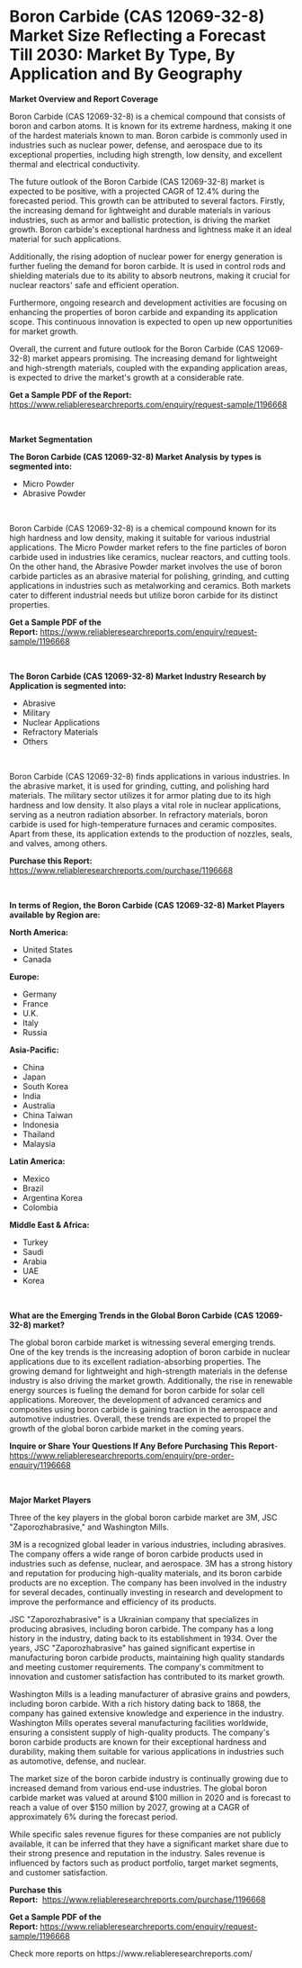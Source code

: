 <p><h1>Boron Carbide (CAS 12069-32-8) Market Size Reflecting a Forecast Till 2030: Market By Type, By Application and By Geography</h1></p><p><strong>Market Overview and Report Coverage</strong></p>
<p><p>Boron Carbide (CAS 12069-32-8) is a chemical compound that consists of boron and carbon atoms. It is known for its extreme hardness, making it one of the hardest materials known to man. Boron carbide is commonly used in industries such as nuclear power, defense, and aerospace due to its exceptional properties, including high strength, low density, and excellent thermal and electrical conductivity.</p><p>The future outlook of the Boron Carbide (CAS 12069-32-8) market is expected to be positive, with a projected CAGR of 12.4% during the forecasted period. This growth can be attributed to several factors. Firstly, the increasing demand for lightweight and durable materials in various industries, such as armor and ballistic protection, is driving the market growth. Boron carbide's exceptional hardness and lightness make it an ideal material for such applications.</p><p>Additionally, the rising adoption of nuclear power for energy generation is further fueling the demand for boron carbide. It is used in control rods and shielding materials due to its ability to absorb neutrons, making it crucial for nuclear reactors' safe and efficient operation.</p><p>Furthermore, ongoing research and development activities are focusing on enhancing the properties of boron carbide and expanding its application scope. This continuous innovation is expected to open up new opportunities for market growth.</p><p>Overall, the current and future outlook for the Boron Carbide (CAS 12069-32-8) market appears promising. The increasing demand for lightweight and high-strength materials, coupled with the expanding application areas, is expected to drive the market's growth at a considerable rate.</p></p>
<p><strong>Get a Sample PDF of the Report:</strong> <a href="https://www.reliableresearchreports.com/enquiry/request-sample/1196668">https://www.reliableresearchreports.com/enquiry/request-sample/1196668</a></p>
<p>&nbsp;</p>
<p><strong>Market Segmentation</strong></p>
<p><strong>The Boron Carbide (CAS 12069-32-8) Market Analysis by types is segmented into:</strong></p>
<p><ul><li>Micro Powder</li><li>Abrasive Powder</li></ul></p>
<p>&nbsp;</p>
<p><p>Boron Carbide (CAS 12069-32-8) is a chemical compound known for its high hardness and low density, making it suitable for various industrial applications. The Micro Powder market refers to the fine particles of boron carbide used in industries like ceramics, nuclear reactors, and cutting tools. On the other hand, the Abrasive Powder market involves the use of boron carbide particles as an abrasive material for polishing, grinding, and cutting applications in industries such as metalworking and ceramics. Both markets cater to different industrial needs but utilize boron carbide for its distinct properties.</p></p>
<p><strong>Get a Sample PDF of the Report:</strong>&nbsp;<a href="https://www.reliableresearchreports.com/enquiry/request-sample/1196668">https://www.reliableresearchreports.com/enquiry/request-sample/1196668</a></p>
<p>&nbsp;</p>
<p><strong>The Boron Carbide (CAS 12069-32-8) Market Industry Research by Application is segmented into:</strong></p>
<p><ul><li>Abrasive</li><li>Military</li><li>Nuclear Applications</li><li>Refractory Materials</li><li>Others</li></ul></p>
<p>&nbsp;</p>
<p><p>Boron Carbide (CAS 12069-32-8) finds applications in various industries. In the abrasive market, it is used for grinding, cutting, and polishing hard materials. The military sector utilizes it for armor plating due to its high hardness and low density. It also plays a vital role in nuclear applications, serving as a neutron radiation absorber. In refractory materials, boron carbide is used for high-temperature furnaces and ceramic composites. Apart from these, its application extends to the production of nozzles, seals, and valves, among others.</p></p>
<p><strong>Purchase this Report:</strong>&nbsp; <a href="https://www.reliableresearchreports.com/purchase/1196668">https://www.reliableresearchreports.com/purchase/1196668</a></p>
<p>&nbsp;</p>
<p><strong>In terms of Region, the Boron Carbide (CAS 12069-32-8) Market Players available by Region are:</strong></p>
<p>
    <p> <strong> North America: </strong>
        <ul>
            <li>United States</li>
            <li>Canada</li>
        </ul>
        </p> 
    <p> <strong> Europe: </strong>
        <ul>
            <li>Germany</li>
            <li>France</li>
            <li>U.K.</li>
            <li>Italy</li>
            <li>Russia</li>
        </ul>
        </p> 
    <p> <strong> Asia-Pacific: </strong>
        <ul>
            <li>China</li>
            <li>Japan</li>
            <li>South Korea</li>
            <li>India</li>
            <li>Australia</li>
            <li>China Taiwan</li>
            <li>Indonesia</li>
            <li>Thailand</li>
            <li>Malaysia</li>
        </ul>
        </p> 
    <p> <strong> Latin America: </strong>
        <ul>
            <li>Mexico</li>
            <li>Brazil</li>
            <li>Argentina Korea</li>
            <li>Colombia</li>
        </ul>
        </p> 
    <p> <strong> Middle East & Africa: </strong>
        <ul>
            <li>Turkey</li>
            <li>Saudi</li>
            <li>Arabia</li>
            <li>UAE</li>
            <li>Korea</li>
        </ul>
    </p>
    </p>
<p>&nbsp;</p>
<p><strong>What are the Emerging Trends in the Global Boron Carbide (CAS 12069-32-8) market?</strong></p>
<p><p>The global boron carbide market is witnessing several emerging trends. One of the key trends is the increasing adoption of boron carbide in nuclear applications due to its excellent radiation-absorbing properties. The growing demand for lightweight and high-strength materials in the defense industry is also driving the market growth. Additionally, the rise in renewable energy sources is fueling the demand for boron carbide for solar cell applications. Moreover, the development of advanced ceramics and composites using boron carbide is gaining traction in the aerospace and automotive industries. Overall, these trends are expected to propel the growth of the global boron carbide market in the coming years.</p></p>
<p><strong>Inquire or Share Your Questions If Any Before Purchasing This Report</strong>- <a href="https://www.reliableresearchreports.com/enquiry/pre-order-enquiry/1196668">https://www.reliableresearchreports.com/enquiry/pre-order-enquiry/1196668</a></p>
<p>&nbsp;</p>
<p><strong>Major Market Players</strong></p>
<p><p>Three of the key players in the global boron carbide market are 3M, JSC "Zaporozhabrasive," and Washington Mills.</p><p>3M is a recognized global leader in various industries, including abrasives. The company offers a wide range of boron carbide products used in industries such as defense, nuclear, and aerospace. 3M has a strong history and reputation for producing high-quality materials, and its boron carbide products are no exception. The company has been involved in the industry for several decades, continually investing in research and development to improve the performance and efficiency of its products.</p><p>JSC "Zaporozhabrasive" is a Ukrainian company that specializes in producing abrasives, including boron carbide. The company has a long history in the industry, dating back to its establishment in 1934. Over the years, JSC "Zaporozhabrasive" has gained significant expertise in manufacturing boron carbide products, maintaining high quality standards and meeting customer requirements. The company's commitment to innovation and customer satisfaction has contributed to its market growth.</p><p>Washington Mills is a leading manufacturer of abrasive grains and powders, including boron carbide. With a rich history dating back to 1868, the company has gained extensive knowledge and experience in the industry. Washington Mills operates several manufacturing facilities worldwide, ensuring a consistent supply of high-quality products. The company's boron carbide products are known for their exceptional hardness and durability, making them suitable for various applications in industries such as automotive, defense, and nuclear.</p><p>The market size of the boron carbide industry is continually growing due to increased demand from various end-use industries. The global boron carbide market was valued at around $100 million in 2020 and is forecast to reach a value of over $150 million by 2027, growing at a CAGR of approximately 6% during the forecast period.</p><p>While specific sales revenue figures for these companies are not publicly available, it can be inferred that they have a significant market share due to their strong presence and reputation in the industry. Sales revenue is influenced by factors such as product portfolio, target market segments, and customer satisfaction.</p></p>
<p><strong>Purchase this Report:</strong>&nbsp;&nbsp;<a href="https://www.reliableresearchreports.com/purchase/1196668">https://www.reliableresearchreports.com/purchase/1196668</a></p>
<p></p>
<p><strong>Get a Sample PDF of the Report:</strong>&nbsp;<a href="https://www.reliableresearchreports.com/enquiry/request-sample/1196668">https://www.reliableresearchreports.com/enquiry/request-sample/1196668</a></p>
<p>Check more reports on https://www.reliableresearchreports.com/</p>